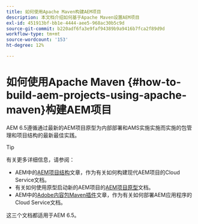```yaml
---
title: 如何使用Apache Maven构建AEM项目
description: 本文档介绍如何基于Apache Maven设置AEM项目
exl-id: 451913bf-bb1e-4444-aee5-968ac30b5c9d
source-git-commit: b220adf6fa3e9faf94389b9a9416b7fca2f89d9d
workflow-type: tm+mt
source-wordcount: '153'
ht-degree: 12%

---
```


# 如何使用Apache Maven {#how-to-build-aem-projects-using-apache-maven}构建AEM项目

AEM 6.5遵循通过最新的AEM项目原型为内部部署和AMS实施实施而实施的包管理和项目结构的最新最佳实践。

>[!TIP]
>
>有关更多详细信息，请参阅：
>
>* AEM中的[AEM项目结构](https://docs.adobe.com/content/help/zh-Hans/experience-manager-cloud-service/implementing/developing/aem-project-content-package-structure.html)文章，作为有关如何构建现代AEM项目的Cloud Service文档。
>* 有关如何使用原型启动新的AEM项目的[AEM项目原型](https://docs.adobe.com/content/help/zh-Hans/experience-manager-core-components/using/developing/archetype/overview.html)文档。
>* AEM中的[Adobe内容包Maven插件](https://experienceleague.adobe.com/docs/experience-manager-cloud-service/implementing/developer-tools/maven-plugin.html?lang=en#developer-tools)文章，作为有关如何部署AEM应用程序的Cloud Service文档。

>
>
这三个文档都适用于AEM 6.5。
